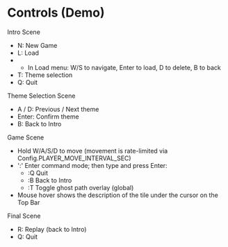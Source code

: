 # Controls (Demo)

Intro Scene
- N: New Game
- L: Load
-   - In Load menu: W/S to navigate, Enter to load, D to delete, B to back
- T: Theme selection
- Q: Quit

Theme Selection Scene
- A / D: Previous / Next theme
- Enter: Confirm theme
- B: Back to Intro

Game Scene
- Hold W/A/S/D to move (movement is rate-limited via Config.PLAYER_MOVE_INTERVAL_SEC)
- ':' Enter command mode; then type and press Enter:
  - :Q Quit
  - :B Back to Intro
  - :T Toggle ghost path overlay (global)
- Mouse hover shows the description of the tile under the cursor on the Top Bar

Final Scene
- R: Replay (back to Intro)
- Q: Quit
